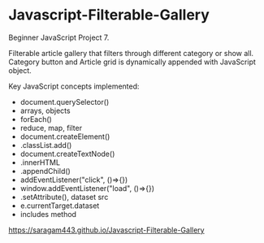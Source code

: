 # Javascript-Filterable-Gallery

Beginner JavaScript Project 7.

Filterable article gallery that filters through different category or show all. Category button and Article grid is dynamically appended with JavaScript object.

Key JavaScript concepts implemented:

- document.querySelector()
- arrays, objects
- forEach()
- reduce, map, filter
- document.createElement()
- .classList.add()
- document.createTextNode()
- .innerHTML
- .appendChild()
- addEventListener("click", ()=>{})
- window.addEventListener("load", ()=>{})
- .setAttribute(), dataset src
- e.currentTarget.dataset
- includes method

https://saragam443.github.io/Javascript-Filterable-Gallery
